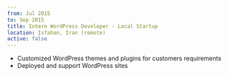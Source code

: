 ```yaml
---
from: Jul 2015
to: Sep 2015
title: Intern WordPress Developer - Local Startup
location: Isfahan, Iran (remote)
active: false
---
```


* Customized WordPress themes and plugins for customers requirements
* Deployed and support WordPress sites
